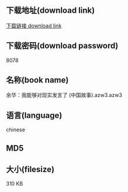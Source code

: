 ## 下载地址(download link)
[下载链接 download link](https://voluble-croquembouche-d321dc.netlify.app/?s=%E4%BD%99%E5%8D%8E%EF%BC%9A%E6%88%91%E8%83%BD%E5%A4%9F%E5%AF%B9%E7%8E%B0%E5%AE%9E%E5%8F%91%E8%A8%80%E4%BA%86+%28%E4%B8%AD%E5%9B%BD%E6%95%85%E4%BA%8B%29.azw3)

## 下载密码(download password)
8078

## 名称(book name)
余华：我能够对现实发言了 (中国故事).azw3.azw3

## 语言(language)
chinese

## MD5


## 大小(filesize)
310 KB
